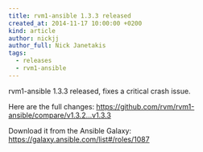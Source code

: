 ```yaml
---
title: rvm1-ansible 1.3.3 released
created_at: 2014-11-17 10:00:00 +0200
kind: article
author: nickjj
author_full: Nick Janetakis
tags:
  - releases
  - rvm1-ansible
---
```


rvm1-ansible 1.3.3 released, fixes a critical crash issue.

<!-- more -->

Here are the full changes:
<https://github.com/rvm/rvm1-ansible/compare/v1.3.2...v1.3.3>

Download it from the Ansible Galaxy:
<https://galaxy.ansible.com/list#/roles/1087>
